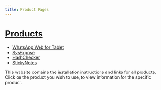```yaml
---
title: Product Pages
---
```


# [Products](https://surajapps.github.io/product_pages)

- [WhatsApp Web for Tablet](https://surajapps.github.io/product_pages/whatsapp_tablet)
- [SysExpose](https://surajapps.github.io/product_pages/sysexpose)
- [HashChecker](https://surajapps.github.io/product_pages/hash_check)
- [StickyNotes](https://surajapps.github.io/product_pages/stickynotes)

This website contains the installation instructions and links for all products. Click on the product you wish to use, to view information for the specific product.

